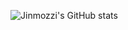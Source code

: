 ![Jinmozzi's GitHub stats](https://github-readme-stats.vercel.app/api?username=jiinmozzi&show_icons=true&theme=radical)
